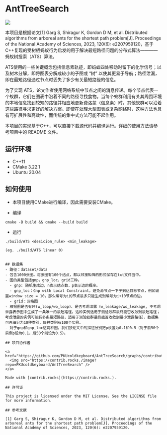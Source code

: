 # AntTreeSearch
![](https://img.shields.io/badge/Version-0.1-orange.svg)

本项目是根据论文[1] Garg S, Shiragur K, Gordon D M, et al. Distributed algorithms from arboreal ants for the shortest path problem[J]. Proceedings of the National Academy of Sciences, 2023, 120(6): e2207959120，基于C++复现的受树栖蚂蚁行为启发的用于解决最短路径问题的分布式算法————蚂蚁树搜索（ATS）算法。

ATS使用的一些关键概念包括信息素轨迹，即蚂蚁四处移动时留下的化学信号；以及树木分解，即将图表分解成较小的子图或 “树” 以使其更易于导航；路径泄漏，即在最短路径通过节点时丢失了多少有关最短路径的信息。

为了实现 ATS，论文作者使用网络系统中节点之间的消息传递。每个节点代表一个蚁群，它们在图表中沿着不同的路径寻找食物。当每个蚁群利用有关其周围环境的本地信息找到较短的路径并相应地更新费洛蒙（信息素）时，其他蚁群可以沿着这些路径寻求更好的解决方案。即使在处理大型图表或复杂网络时，这种方法也具有可扩展性和高效性，而传统的集中式方法可能不起作用。

本项目的实现基于C++，可以直接下载源代码并编译运行。详细的使用方法请参考项目中的 README 文件。

## 运行环境
- C++11
- CMake 3.22.1
- Ubuntu 20.04

## 如何使用
- 本项目使用CMake进行编译，因此需要安装CMake。

- 编译
```
cmake -B build && cmake --build build
```
- 运行
```
./build/ATS <desicion_rule> <min_leakage>

(eg. ./build/ATS linear 0)
```
```

## 数据集
- 路径：dataset/data
- 包含1000张图。每张图有100个结点，都以邻接矩阵的形式保存在txt文件当中。
- 图的类型包括gnp，gnp_loc，grid三种。
  - gnp: 随机生成边，n表示结点数，p表示边的概率。
  - gnp_loc：Gnp with Local Constraint，避免源节点一下子到达目标节点，例如设置window_size = 10，那么编号为i的节点最多只能生成到编号为i+10节点的边。
  - grid：网格图
- 根据图是否有环(w_loop/wo_loop)、是否考虑泄露（w_leakage/wo_leakage, 不考虑泄露表示图中生成了一条唯一的最短路径，这种实例适用于测验蚁群最终能否收敛到最短路径；考虑泄露的实例可能有多条最短路径，适用于测验蚁群最终能否收敛到最小泄露路径），数据集可再细分为10种类别，每种类别有100个实例。
- 对于gnp和gnp_loc这两种图，我们按论文中的描述分别把p设置为0.1和0.5（对于前50个实例p设为0.1，后50个则设为0.5）。

## 项目协作者

<a href="https://github.com/PKUcoldkeyboard/AntTreeSearch/graphs/contributors">
  <img src="https://contrib.rocks./image?repo=PKUcoldkeyboard/AntTreeSearch" />
</a>

Made with [contrib.rocks](https://contrib.rocks.).

## 许可证

This project is licensed under the MIT License. See the LICENSE file for more information.

## 参考文献

[1] Garg S, Shiragur K, Gordon D M, et al. Distributed algorithms from arboreal ants for the shortest path problem[J]. Proceedings of the National Academy of Sciences, 2023, 120(6): e2207959120.



